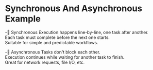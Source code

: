 # Synchronous And Asynchronous Example
-🔸 Synchronous
Execution happens line-by-line, one task after another.<br>
Each task must complete before the next one starts.<br>
Suitable for simple and predictable workflows.<br>

-🔸 Asynchronous
Tasks don't block each other.<br>
Execution continues while waiting for another task to finish.<br>
Great for network requests, file I/O, etc.<br>
